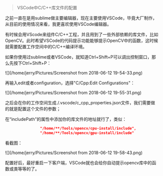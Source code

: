 > VSCode中C/C++库文件的配置



之前一直在是用sublime做主要编辑器，现在主要使用VSCode，毕竟大厂制作，从目前的使用情况来看，我更喜欢使用VSCode编辑器。

有时候会用VScode来组件C/C++工程，并且用到了一些外部依赖的库文件，比如OpenCV。此时希望VSCode的代码提示功能能够提示OpenCV中的函数，这时候就需要配置工作空间中的C/C++编译环境。

如果你使用过sublime或者VSCode，就知道Ctrl+Shift+P可以调出控制窗口，那么先按下Ctrl+Shift+P：

![](/home/jerry/Pictures/Screenshot from 2018-06-12 19-54-33.png)

再输入edit或者configuration，选择"C/Cpp:Edit Configurations"：

![](/home/jerry/Pictures/Screenshot from 2018-06-12 19-55-31.png)

之后会在你的工作空间生成./.vscode/c_cpp_properties.json文件，我们需要做的就是配置这个文件的参数；

在“includePath”的属性中添加你的库文件的地址就行了，类似：

```json
                "/home/**/Tools/opencv/cpu-install/include",
                "/home/**/Tools/opencv/gpu-install/include"
```

看截图：

![](/home/jerry/Pictures/Screenshot from 2018-06-12 19-58-43.png)

配置好后，最好重启一下客户端，VSCode就也会给你自动提示opencv库中的函数或类等等的了。